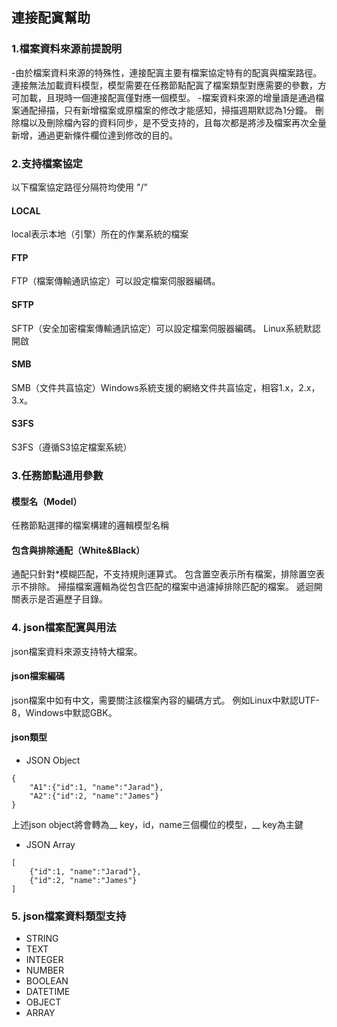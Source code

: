 ## **連接配寘幫助**

### **1.檔案資料來源前提說明**
-由於檔案資料來源的特殊性，連接配寘主要有檔案協定特有的配寘與檔案路徑。 連接無法加載資料模型，模型需要在任務節點配寘了檔案類型對應需要的參數，方可加載，且現時一個連接配寘僅對應一個模型。
-檔案資料來源的增量讀是通過檔案通配掃描，只有新增檔案或原檔案的修改才能感知，掃描週期默認為1分鐘。 刪除檔以及刪除檔內容的資料同步，是不受支持的，且每次都是將涉及檔案再次全量新增，通過更新條件欄位達到修改的目的。

### **2.支持檔案協定**
以下檔案協定路徑分隔符均使用 "/"
#### **LOCAL**
local表示本地（引擎）所在的作業系統的檔案
#### **FTP**
FTP（檔案傳輸通訊協定）可以設定檔案伺服器編碼。
#### **SFTP**
SFTP（安全加密檔案傳輸通訊協定）可以設定檔案伺服器編碼。 Linux系統默認開啟
#### **SMB**
SMB（文件共亯協定）Windows系統支援的網絡文件共亯協定，相容1.x，2.x，3.x。
#### **S3FS**
S3FS（遵循S3協定檔案系統）

### **3.任務節點通用參數**
#### **模型名（Model）**
任務節點選擇的檔案構建的邏輯模型名稱
#### **包含與排除通配（White&Black）**
通配只針對*模糊匹配，不支持規則運算式。 包含置空表示所有檔案，排除置空表示不排除。 掃描檔案邏輯為從包含匹配的檔案中過濾掉排除匹配的檔案。 遞迴開關表示是否遍歷子目錄。

### **4. json檔案配寘與用法**
json檔案資料來源支持特大檔案。
#### **json檔案編碼**
json檔案中如有中文，需要關注該檔案內容的編碼方式。 例如Linux中默認UTF-8，Windows中默認GBK。
#### **json類型**
- JSON Object
```
{
    "A1":{"id":1, "name":"Jarad"},
    "A2":{"id":2, "name":"James"}
}
```
上述json object將會轉為__ key，id，name三個欄位的模型，__ key為主鍵
- JSON Array
```
[
    {"id":1, "name":"Jarad"},
    {"id":2, "name":"James"}
]
```

### **5. json檔案資料類型支持**
- STRING
- TEXT
- INTEGER
- NUMBER
- BOOLEAN
- DATETIME
- OBJECT
- ARRAY